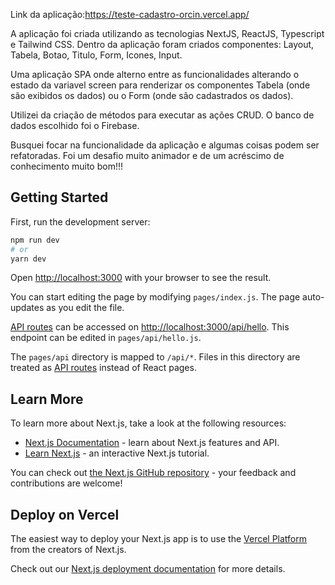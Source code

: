 Link da aplicação:https://teste-cadastro-orcin.vercel.app/

A aplicação foi criada utilizando as tecnologias NextJS, ReactJS, Typescript e Tailwind CSS.
Dentro da aplicação foram criados componentes: Layout, Tabela, Botao, Titulo, Form, Icones, Input.

Uma aplicação SPA onde alterno entre as funcionalidades alterando o estado da variavel screen para renderizar os componentes Tabela (onde são exibidos os dados) ou o Form (onde são cadastrados os dados).

Utilizei da criação de métodos para executar as ações CRUD. O banco de dados escolhido foi o Firebase.

Busquei focar na funcionalidade da aplicação e algumas coisas podem ser refatoradas. 
Foi um desafio muito animador e de um acréscimo de conhecimento muito bom!!!


## Getting Started

First, run the development server:

```bash
npm run dev
# or
yarn dev
```

Open [http://localhost:3000](http://localhost:3000) with your browser to see the result.

You can start editing the page by modifying `pages/index.js`. The page auto-updates as you edit the file.

[API routes](https://nextjs.org/docs/api-routes/introduction) can be accessed on [http://localhost:3000/api/hello](http://localhost:3000/api/hello). This endpoint can be edited in `pages/api/hello.js`.

The `pages/api` directory is mapped to `/api/*`. Files in this directory are treated as [API routes](https://nextjs.org/docs/api-routes/introduction) instead of React pages.

## Learn More

To learn more about Next.js, take a look at the following resources:

- [Next.js Documentation](https://nextjs.org/docs) - learn about Next.js features and API.
- [Learn Next.js](https://nextjs.org/learn) - an interactive Next.js tutorial.

You can check out [the Next.js GitHub repository](https://github.com/vercel/next.js/) - your feedback and contributions are welcome!

## Deploy on Vercel

The easiest way to deploy your Next.js app is to use the [Vercel Platform](https://vercel.com/new?utm_medium=default-template&filter=next.js&utm_source=create-next-app&utm_campaign=create-next-app-readme) from the creators of Next.js.

Check out our [Next.js deployment documentation](https://nextjs.org/docs/deployment) for more details.
